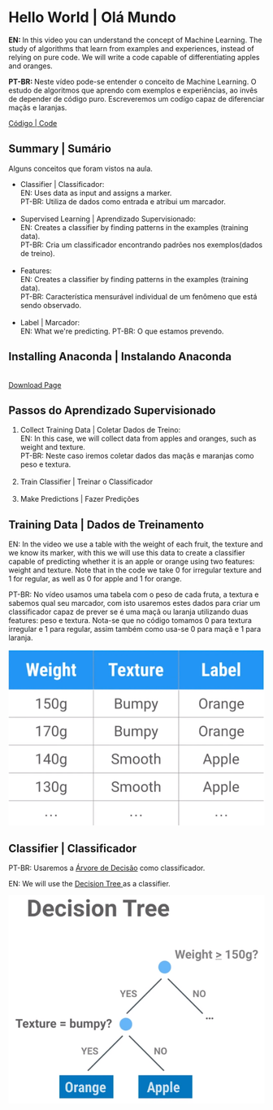 <h1>Hello World | Olá Mundo</h1>
<p><b>EN: </b>In this video you can understand the concept of Machine Learning. The study of algorithms that learn from examples and experiences, instead of relying on pure code. We will write a code capable of differentiating apples and oranges.</p>
<p><b>PT-BR: </b>Neste vídeo pode-se entender o conceito de Machine Learning. O estudo de algoritmos que aprendo com exemplos e experiências, ao invês de depender de código puro. Escreveremos um codígo capaz de diferenciar maçãs e laranjas.</p>
<p><a href="./video_01.py">Código | Code</a></p>

<h2>Summary | Sumário</h2>
<p>Alguns conceitos que foram vistos na aula.</p>
<ul>
    <li>Classifier | Classificador: <br>
    EN: Uses data as input and assigns a marker.<br>
    PT-BR: Utiliza de dados como entrada e atribui um marcador.</li>
    <br>
    <li>Supervised Learning | Aprendizado Supervisionado: <br>
    EN: Creates a classifier by finding patterns in the examples (training data).<br>
    PT-BR: Cria um classificador encontrando padrões nos exemplos(dados de treino).</li>
    <br>
    <li>Features: <br>
    EN: Creates a classifier by finding patterns in the examples (training data).<br>
    PT-BR: Característica mensurável individual de um fenômeno que está sendo observado.</li>
    <br>
    <li>Label | Marcador: <br>
    EN: What we're predicting.
    PT-BR: O que estamos prevendo.</li>
</ul>

<h2>Installing Anaconda | Instalando Anaconda</h2><br>
<a href="https://www.anaconda.com/distribution/">Download Page</a>

<h2>Passos do Aprendizado Supervisionado</h2>
<ol>
    <li>Collect Training Data | Coletar Dados de Treino:<br> 
    EN: In this case, we will collect data from apples and oranges, such as weight and texture.<br>
    PT-BR: Neste caso iremos coletar dados das maçãs e maranjas como peso e textura.</li>
    <br>
    <li>Train Classifier | Treinar o Classificador</li>
    <br>
    <li>Make Predictions | Fazer Predições</li>
</ol>

<h2>Training Data | Dados de Treinamento</h2>
<p>EN: In the video we use a table with the weight of each fruit, the texture and we know its marker, with this we will use this data to create a classifier capable of predicting whether it is an apple or orange using two features: weight and texture. Note that in the code we take 0 for irregular texture and 1 for regular, as well as 0 for apple and 1 for orange.</p>
<p>PT-BR: No vídeo usamos uma tabela com o peso de cada fruta, a textura e sabemos qual seu marcador, com isto usaremos estes dados para criar um classificador capaz de prever se é uma maçã ou laranja utilizando duas features: peso e textura. Nota-se que no código tomamos 0 para textura irregular e 1 para regular, assim também como usa-se 0 para maçã e 1 para laranja. </p>
<img src="./table.PNG" alt="Table">

<h2>Classifier | Classificador </h2>
<p>PT-BR: Usaremos a <a href="https://scikit-learn.org/stable/modules/generated/sklearn.tree.DecisionTreeClassifier.html">Árvore de Decisão</a> como classificador.</p>
<p>EN: We will use the <a href="https://scikit-learn.org/stable/modules/generated/sklearn.tree.DecisionTreeClassifier.html"> Decision Tree </a> as a classifier.</p>
<img src="./tree.PNG" alt="Tree">